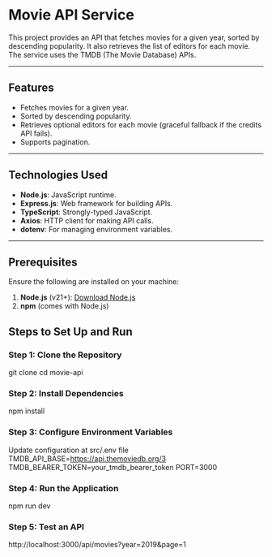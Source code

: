 # Movie API Service

This project provides an API that fetches movies for a given year, sorted by descending popularity. It also retrieves the list of editors for each movie. The service uses the TMDB (The Movie Database) APIs.

---

## **Features**

- Fetches movies for a given year.
- Sorted by descending popularity.
- Retrieves optional editors for each movie (graceful fallback if the credits API fails).
- Supports pagination.

---

## **Technologies Used**

- **Node.js**: JavaScript runtime.
- **Express.js**: Web framework for building APIs.
- **TypeScript**: Strongly-typed JavaScript.
- **Axios**: HTTP client for making API calls.
- **dotenv**: For managing environment variables.

---

## **Prerequisites**

Ensure the following are installed on your machine:

1. **Node.js** (v21+): [Download Node.js](https://nodejs.org/)
2. **npm** (comes with Node.js)
 


## **Steps to Set Up and Run**

### **Step 1: Clone the Repository**


git clone <your-repository-url>
cd movie-api

### **Step 2: Install Dependencies**
npm install

### **Step 3: Configure Environment Variables**
Update configuration at src/.env file 
TMDB_API_BASE=https://api.themoviedb.org/3
TMDB_BEARER_TOKEN=your_tmdb_bearer_token
PORT=3000

### **Step 4: Run the Application**
npm run dev

### **Step 5: Test an API**
http://localhost:3000/api/movies?year=2019&page=1


